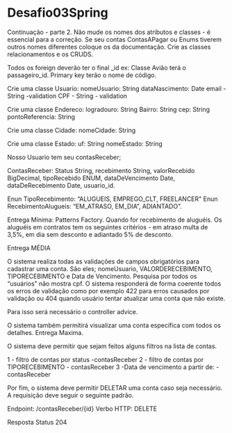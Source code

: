 # Desafio03Spring

Continuação - parte 2.
Não mude os nomes dos atributos e classes - é essencial para a correção.
Se seu contas ContasAPagar ou Enums tiverem outros nomes diferentes coloque os da documentação.
Crie as classes relacionamentos e os CRUDS.

Todos os foreign deverão ter o final _id ex: Classe Avião terá o passageiro_id. Primary key terão o nome de código.

Crie uma classe Usuario:
	nomeUsuario: String
	dataNascimento: Date
	email - String -validation
	CPF - String - validation

Crie uma classe Endereco:
	logradouro: String
	Bairro: String
	cep: String
	pontoReferencia: String

Crie uma classe Cidade:
	nomeCidade: String

Crie uma classe Estado:
uf: String
	nomeEstado: String

Nosso Usuario tem seu contasReceber;

ContasReceber:
	Status String, recebimento String, valorRecebido BigDecimal, tipoRecebido ENUM, dataDeVencimento Date, dataDeRecebimento Date, usuario_id.
	
Enun TipoRecebimento: “ALUGUEIS, EMPREGO_CLT, FREELANCER"
Enun RecebimentoAlugueis: “EM_ATRASO, EM_DIA”, ADIANTADO”.

Entrega Mínima:
Patterns Factory.
Quando for recebimento de aluguéis.
Os aluguéis em contratos tem os seguintes critérios - em atraso multa de 3,5%, em dia sem desconto e adiantado 5% de desconto.

Entrega MÉDIA

O sistema realiza todas as validações de campos obrigatórios para cadastrar uma conta. São eles; nomeUsuario, VALORDERECEBIMENTO, TIPORECEBIMENTO e Data de Vencimento.
Pesquisa por todos os “usuários” não mostra cpf.
O sistema responderá de forma coerente todos os erros de validação como por exemplo 422 para erros causados por validação ou 404 quando usuário tentar atualizar uma conta que não existe. 

Para isso será necessário o controller advice.   

O sistema também permitirá visualizar uma conta específica com todos os detalhes. 
Entrega Maxima.

O sistema deve permitir que sejam feitos alguns filtros na lista de contas. 

1 - filtro de contas por status -contasReceber
2 - filtro de contas por TIPORECEBIMENTO - contasReceber
3 -Data de vencimento a partir de: - contasReceber

Por fim, o sistema deve permitir DELETAR uma conta caso seja necessário. A requisição deve seguir o seguinte padrão. 

Endpoint: /contasReceber/{id}
Verbo HTTP: DELETE

Resposta Status 204
